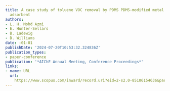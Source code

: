 ```yaml
---
title: A case study of toluene VOC removal by PDMS PDMS-modified metal organic framework
  adsorbent
authors:
- L. H. Mohd Azmi
- E. Hunter-Sellars
- B. Ladewig
- D. Williams
date: -01-01
publishDate: '2024-07-20T10:53:32.324836Z'
publication_types:
- paper-conference
publication: '*AIChE Annual Meeting, Conference Proceedings*'
links:
- name: URL
  url: 
    https://www.scopus.com/inward/record.uri?eid=2-s2.0-85106154636&partnerID=40&md5=f2273ad427c416db6db0aa7c78299327
---
```

